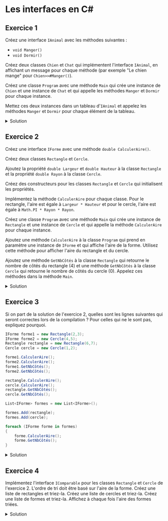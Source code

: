 # Les interfaces en C#

## Exercice 1

Créez une interface `IAnimal` avec les méthodes suivantes :
- `void Manger()`
- `void Dormir()`

Créez deux classes `Chien` et `Chat` qui implémentent l'interface `IAnimal`, en affichant un message pour chaque méthode (par exemple "Le chien mange" pour ```Chien>>#Manger()```).

Créez une classe `Program` avec une méthode `Main` qui crée une instance de `Chien` et une instance de `Chat` et qui appelle les méthodes `Manger` et `Dormir` pour chaque instance.

Mettez ces deux instances dans un tableau d'`IAnimal` et appelez les méthodes `Manger` et `Dormir` pour chaque élément de la tableau.

<details>
<summary>Solution</summary>

```csharp
using System;

interface IAnimal
{
    void Manger();
    void Dormir();
}

class Chien : IAnimal
{
    public void Manger()
    {
        Console.WriteLine("Le chien mange.");
    }

    public void Dormir()
    {
        Console.WriteLine("Le chien dort.");
    }
}

class Chat : IAnimal
{
    public void Manger()
    {
        Console.WriteLine("Le chat mange.");
    }

    public void Dormir()
    {
        Console.WriteLine("Le chat dort.");
    }
}

class Program
{
    public static void Main()
    {
        Chien chien = new Chien();
        chien.Manger();
        chien.Dormir();

        Chat chat = new Chat();
        chat.Manger();
        chat.Dormir();

        IAnimal[] animaux = new IAnimal[] { chien, chat };
        foreach (IAnimal animal in animaux)
        {
            animal.Manger();
            animal.Dormir();
        }        
    }
}
```

</details>

## Exercice 2

Créez une interface `IForme` avec une méthode `double CalculerAire()`.

Créez deux classes `Rectangle` et `Cercle`.

Ajoutez la propriété `double Largeur` et `double Hauteur` à la classe `Rectangle` et la propriété `double Rayon` à la classe `Cercle`.

Créez des constructeurs pour les classes `Rectangle` et `Cercle` qui initialisent les propriétés.

Implémentez la méthode `CalculerAire` pour chaque classe. Pour le rectangle, l'aire est égale à `Largeur * Hauteur` et pour le cercle, l'aire est égale à `Math.PI * Rayon * Rayon`.

Créez une classe `Program` avec une méthode `Main` qui crée une instance de `Rectangle` et une instance de `Cercle` et qui appelle la méthode `CalculerAire` pour chaque instance.

Ajoutez une méthode `CalculerAire` à la classe `Program` qui prend en paramètre une instance de `IForme` et qui affiche l'aire de la forme. Utilisez cette méthode pour afficher l'aire du rectangle et du cercle.

Ajoutez une méthode `GetNbCôtés` à la classe `Rectangle` qui retourne le nombre de côtés du rectangle (4) et une méthode `GetNbCôtés` à la classe `Cercle` qui retourne le nombre de côtés du cercle (0). Appelez ces méthodes dans la méthode `Main`. 


<details>
<summary>Solution</summary>

Voici le code à obtenir :

```csharp
interface IForme
{
    double CalculerAire();
}

class Rectangle : IForme
{
    public double Largeur { get; set; }
    public double Hauteur { get; set; }

    public Rectangle(double largeur, double hauteur)
    {
        Largeur = largeur;
        Hauteur = hauteur;
    }

    public double CalculerAire()
    {
        return Largeur * Hauteur;
    }

    public int GetNbCôtés()
    {
        return 4;
    }
}

class Cercle : IForme
{
    public double Rayon { get; set; }

    public Cercle(double rayon)
    {
        Rayon = rayon;
    }

    public double CalculerAire()
    {
        return Math.PI * Rayon * Rayon;
    }

    public int GetNbCôtés()
    {
        return 0;
    }
}

class Program
{
    public static void Main()
    {
        Rectangle rectangle = new Rectangle(2, 3);
        Cercle cercle = new Cercle(4);

        Console.WriteLine($"Aire du rectangle : {rectangle.CalculerAire()}");
        Console.WriteLine($"Aire du cercle : {cercle.CalculerAire()}");

        CalculerAire(rectangle);
        CalculerAire(cercle);
    }

    public static void CalculerAire(IForme forme)
    {
        Console.WriteLine($"Aire : {forme.CalculerAire()}");
    }
}
```

</details>

## Exercice 3

Si on part de la solution de l'exercice 2, quelles sont les lignes suivantes qui seront correctes lors de la compilation ? Pour celles qui ne le sont pas, expliquez pourquoi.

```csharp
IForme forme1 = new Rectangle(2,3);
IForme forme2 = new Cercle(4,5);
Rectangle rectangle = new Rectangle(6,7);
Cercle cercle = new Cercle(1,2);

forme1.CalculerAire();
forme2.CalculerAire();
forme1.GetNbCôtés();
forme2.GetNbCôtés();

rectangle.CalculerAire();
cercle.CalculerAire();
rectangle.GetNbCôtés();
cercle.GetNbCôtés();

List<IForme> formes = new List<IForme>();

formes.Add(rectangle);
formes.Add(cercle);

foreach (IForme forme in formes)
{
    forme.CalculerAire();
    forme.GetNbCôtés();
}
```

<details>
<summary>Solution</summary>

Voici les commentaires sur chaque ligne :
    
```csharp
IForme forme1 = new Rectangle(); // Correct
IForme forme2 = new Cercle(); // Correct
Rectangle rectangle = new Rectangle(); // Correct
Cercle cercle = new Cercle(); // Correct

forme1.CalculerAire(); // Correct
forme2.CalculerAire(); // Correct
forme1.GetNbCôtés(); // Incorrect : la méthode GetNbCôtés n'est pas définie dans l'interface IForme
forme2.GetNbCôtés(); // Incorrect : la méthode GetNbCôtés n'est pas définie dans l'interface IForme

rectangle.CalculerAire(); // Correct
cercle.CalculerAire(); // Correct

rectangle.GetNbCôtés(); // Correct
cercle.GetNbCôtés(); // Correct

List<IForme> formes = new List<IForme>();

formes.Add(rectangle); // Correct
formes.Add(cercle); // Correct

foreach (IForme forme in formes)
{
    forme.CalculerAire(); // Correct
    forme.GetNbCôtés(); // Incorrect : la méthode GetNbCôtés n'est pas définie dans l'interface IForme
}
```

</details>



## Exercice 4

Implémentez l'interface `IComparable` pour les classes `Rectangle` et `Cercle` de l'exercice 2. L'ordre de tri doit être basé sur l'aire de la forme. Créez une liste de rectangles et triez-la. Créez une liste de cercles et triez-la. Créez une liste de formes et triez-la. Affichez à chaque fois l'aire des formes triées.

<details>
<summary>Solution</summary>

Voici le code à obtenir :

```csharp
interface IForme : IComparable<IForme>
{
    double CalculerAire();
}

class Rectangle : IForme, IComparable<Rectangle>, IComparable<IForme>
{
    public double Largeur { get; set; }
    public double Longueur { get; set; }

    public Rectangle(double largeur, double longueur)
    {
        Largeur = largeur;
        Longueur = longueur;
    }

    public double CalculerAire()
    {
        return Largeur * Longueur;
    }

    public int GetNbCôtés()
    {
        return 4;
    }

    public int CompareTo(Rectangle? other) // permet de comparer des rectangles entre eux
    {
        if (other == null) return 1; // on considère que si other est null, this est 'plus grand'
        Console.WriteLine("Dans le Rectangle>>CompareTo(Rectangle)");
        return CalculerAire().CompareTo(other.CalculerAire());
        // on pourrait aussi l'écrire comme ça
        // int monAire = this.CalculerAire();
        // int autreAire = other.CalculerAire();
        // if(monAire < autreAire) 
        //    return -1
        // if(monAire == autreAire)
        //    return 0
        // // ici on sait forcément que monAire > autreAire
        // return 1
    }
    public int CompareTo(IForme? other) // permet de comparer des formes entre elles
    {
        if (other == null) return 1; // on considère que si other est null, this est 'plus grand'
        Console.WriteLine("Dans le Rectangle>>CompareTo(IForme)");
        return CalculerAire().CompareTo(other.CalculerAire());
    }
}

    class Cercle : IForme, IComparable<Cercle>, IComparable<IForme>
{
    public double Rayon { get; set; }

    public Cercle(double rayon)
    {
        Rayon = rayon;
    }

    public double CalculerAire()
    {
        return Math.PI * Rayon * Rayon;
    }

    public int GetNbCôtés()
    {
        return 0;
    }

    public int CompareTo(Cercle? other) // permet de comparer des cercles entre eux
    {
        if (other == null) return 1; // on considère que si other est null, this est 'plus grand'
        Console.WriteLine("Dans le Cercle>>CompareTo(Cercle)");
        return CalculerAire().CompareTo(other.CalculerAire());
    }

    public int CompareTo(IForme? other) // permet de comparer des formes entre elles
    {
        if (other == null) return 1; // on considère que si other est null, this est 'plus grand'
        Console.WriteLine("Dans le Cercle>>CompareTo(IForme)");
        return CalculerAire().CompareTo(other.CalculerAire());
    }
}

class Program
{
    public static void Main()
    {
        Rectangle rectangle1 = new Rectangle(2, 3);
        Rectangle rectangle2 = new Rectangle(8, 9);
        Cercle cercle1 = new Cercle(5);
        Cercle cercle2 = new Cercle(2);

        List<Rectangle> rectangles = new List<Rectangle> { rectangle1, rectangle2 };
        rectangles.Sort();
        foreach (Rectangle rectangle in rectangles)
        {
            Console.WriteLine(rectangle.CalculerAire());
        }

        List<Cercle> cercles = new List<Cercle> { cercle1, cercle2 };
        cercles.Sort();

        foreach (Cercle cercle in cercles)
        {
            Console.WriteLine(cercle.CalculerAire());
        }

        List<IForme> formes = new List<IForme> { rectangle1, rectangle2, cercle1, cercle2 };
        formes.Sort();

        foreach (IForme forme in formes)
        {
            Console.WriteLine(forme.CalculerAire());
        }
    }
}
```

</details>
